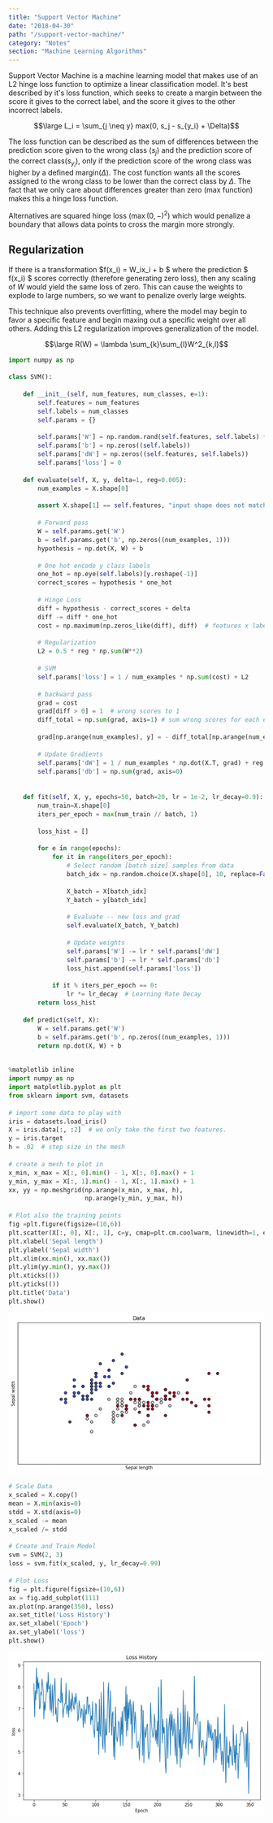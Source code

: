 ```yaml
---
title: "Support Vector Machine"
date: "2018-04-30"
path: "/support-vector-machine/"
category: "Notes"
section: "Machine Learning Algorithms"
---
```


Support Vector Machine is a machine learning model that makes use of an L2 hinge loss function to optimize a linear classification model. It's best described by it's loss function, which seeks to create a margin between the score it gives to the correct label, and the score it gives to the other incorrect labels.

$$\large L_i = \sum_{j \neq y} max(0, s_j - s_{y_i} + \Delta)$$

The loss function can be described as the sum of differences between the prediction score given to the wrong class ($s_j$) and the prediction score of the correct class($s_{y_i}$), only if the prediction score of the wrong class was higher by a defined margin($\Delta$). The cost function wants all the scores assigned to the wrong class to be lower than the correct class by $\Delta$. The fact that we only care about differences greater than zero (max function) makes this a hinge loss function. 

Alternatives are squared hinge loss ($\max(0, -)^2$) which would penalize a boundary that allows data points to cross the margin more strongly. 

## Regularization
If there is a transformation $f(x_i) = W_ix_i + b $ where the prediction $ f(x_i) $ scores correctly (therefore generating zero loss), then any scaling of $W$ would yield the same loss of zero. This can cause the weights to explode to large numbers, so we want to penalize overly large weights. 

This technique also prevents overfitting, where the model may begin to favor a specific feature and begin maxing out a specific weight over all others. Adding this L2 regularization improves generalization of the model. 

$$\large R(W) = \lambda \sum_{k}\sum_{l}W^2_{k,l}$$



```python
import numpy as np

class SVM():
    
    def __init__(self, num_features, num_classes, e=1):
        self.features = num_features
        self.labels = num_classes
        self.params = {}

        self.params['W'] = np.random.rand(self.features, self.labels) * e  # so it's not zero initialization
        self.params['b'] = np.zeros((self.labels))
        self.params['dW'] = np.zeros((self.features, self.labels))
        self.params['loss'] = 0

    def evaluate(self, X, y, delta=1, reg=0.005):
        num_examples = X.shape[0]
        
        assert X.shape[1] == self.features, "input shape does not match feature size of model"
        
        # Forward pass
        W = self.params.get('W')
        b = self.params.get('b', np.zeros((num_examples, 1)))
        hypothesis = np.dot(X, W) + b
        
        # One hot encode y class labels
        one_hot = np.eye(self.labels)[y.reshape(-1)]
        correct_scores = hypothesis * one_hot
        
        # Hinge Loss
        diff = hypothesis - correct_scores + delta
        diff -= diff * one_hot
        cost = np.maximum(np.zeros_like(diff), diff)  # features x labels

        # Regularization
        L2 = 0.5 * reg * np.sum(W**2)
        
        # SVM
        self.params['loss'] = 1 / num_examples * np.sum(cost) + L2
        
        # backward pass
        grad = cost
        grad[diff > 0] = 1  # wrong scores to 1
        diff_total = np.sum(grad, axis=1) # sum wrong scores for each example
        
        grad[np.arange(num_examples), y] = - diff_total[np.arange(num_examples)]
        
        # Update Gradients
        self.params['dW'] = 1 / num_examples * np.dot(X.T, grad) + reg * W
        self.params['db'] = np.sum(grad, axis=0)
        
    
    def fit(self, X, y, epochs=50, batch=20, lr = 1e-2, lr_decay=0.9):
        num_train=X.shape[0]
        iters_per_epoch = max(num_train // batch, 1)
        
        loss_hist = []
        
        for e in range(epochs):
            for it in range(iters_per_epoch):
                # Select random [batch size] samples from data
                batch_idx = np.random.choice(X.shape[0], 10, replace=False)

                X_batch = X[batch_idx]
                Y_batch = y[batch_idx]

                # Evaluate -- new loss and grad
                self.evaluate(X_batch, Y_batch)
                
                # Update weights
                self.params['W'] -= lr * self.params['dW']
                self.params['b'] -= lr * self.params['db']
                loss_hist.append(self.params['loss'])
        
            if it % iters_per_epoch == 0:
                lr *= lr_decay  # Learning Rate Decay
        return loss_hist
        
    def predict(self, X):
        W = self.params.get('W')
        b = self.params.get('b', np.zeros((num_examples, 1)))
        return np.dot(X, W) + b
        
```


```python
%matplotlib inline
import numpy as np
import matplotlib.pyplot as plt
from sklearn import svm, datasets
 
# import some data to play with
iris = datasets.load_iris()
X = iris.data[:, :2]  # we only take the first two features.
y = iris.target
h = .02  # step size in the mesh
 
# create a mesh to plot in
x_min, x_max = X[:, 0].min() - 1, X[:, 0].max() + 1
y_min, y_max = X[:, 1].min() - 1, X[:, 1].max() + 1
xx, yy = np.meshgrid(np.arange(x_min, x_max, h),
                     np.arange(y_min, y_max, h))
 
# Plot also the training points
fig =plt.figure(figsize=(10,6))
plt.scatter(X[:, 0], X[:, 1], c=y, cmap=plt.cm.coolwarm, linewidth=1, edgecolor='black')
plt.xlabel('Sepal length')
plt.ylabel('Sepal width')
plt.xlim(xx.min(), xx.max())
plt.ylim(yy.min(), yy.max())
plt.xticks(())
plt.yticks(())
plt.title('Data')
plt.show()
```


![png](output_6_0.png)



```python
# Scale Data
x_scaled = X.copy()
mean = X.min(axis=0)
stdd = X.std(axis=0)
x_scaled -= mean
x_scaled /= stdd

# Create and Train Model
svm = SVM(2, 3)
loss = svm.fit(x_scaled, y, lr_decay=0.99)

# Plot Loss
fig = plt.figure(figsize=(10,6))
ax = fig.add_subplot(111)
ax.plot(np.arange(350), loss)
ax.set_title('Loss History')
ax.set_xlabel('Epoch')
ax.set_ylabel('loss')
plt.show()
```


![png](output_7_0.png)

